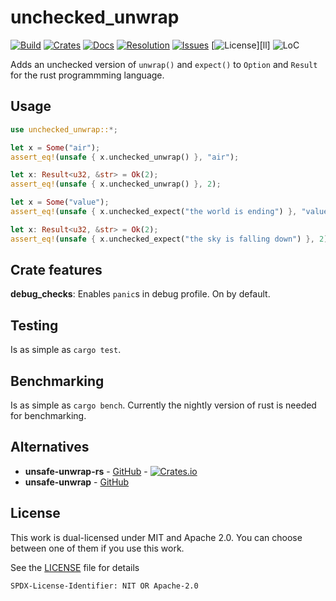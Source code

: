 # unchecked_unwrap

[![Build][bi]][bl] [![Crates][ci]][cl] [![Docs][di]][dl] [![Resolution][iri]][irl] [![Issues][ori]][orl] [![License][li]][ll] ![LoC][lo]

[bi]: https://img.shields.io/travis/com/daxpedda/unchecked_unwrap.svg
[bl]: https://travis-ci.com/daxpedda/unchecked_unwrap/

[ci]: https://img.shields.io/crates/daxpedda/unchecked_unwrap.svg
[cl]: https://crates.io/crates/unchecked_unwrap/

[di]: https://docs.rs/unchecked_unwrap/badge.svg
[dl]: https://docs.rs/unchecked_unwrap/

[iri]: http://isitmaintained.com/badge/resolution/daxpedda/uywi.svg
[irl]: http://isitmaintained.com/project/daxpedda/uywi

[ori]: http://isitmaintained.com/badge/open/daxpedda/uywi.svg
[orl]: http://isitmaintained.com/project/daxpedda/uywi

[li]: https://img.shields.io/badge/license-MIT%2FApache--2.0-blue.svg
[li]: LICENSE

[lo]: https://tokei.rs/b1/github/daxpedda/unchecked_unwrap

Adds an unchecked version of `unwrap()` and `expect()` to `Option` and `Result` for the rust programmming language.

## Usage

```rust
use unchecked_unwrap::*;

let x = Some("air");
assert_eq!(unsafe { x.unchecked_unwrap() }, "air");

let x: Result<u32, &str> = Ok(2);
assert_eq!(unsafe { x.unchecked_unwrap() }, 2);

let x = Some("value");
assert_eq!(unsafe { x.unchecked_expect("the world is ending") }, "value");

let x: Result<u32, &str> = Ok(2);
assert_eq!(unsafe { x.unchecked_expect("the sky is falling down") }, 2);
```

## Crate features

**debug_checks**: Enables `panic`s in debug profile. On by default.

## Testing

Is as simple as `cargo test`.

## Benchmarking

Is as simple as `cargo bench`.
Currently the nightly version of rust is needed for benchmarking.

## Alternatives

* **unsafe-unwrap-rs** - [GitHub](https://github.com/nvzqz/unsafe-unwrap-rs) - [![Crates.io](https://img.shields.io/crates/v/unsafe-unwrap.svg)](https://crates.io/crates/unsafe-unwrap)
* **unsafe-unwrap** - [GitHub](https://github.com/Vurich/unsafe-unwrap)

## License

This work is dual-licensed under MIT and Apache 2.0.
You can choose between one of them if you use this work.

See the [LICENSE](LICENSE) file for details

`SPDX-License-Identifier: NIT OR Apache-2.0`
